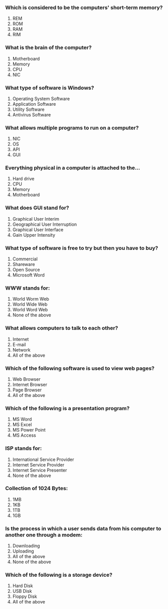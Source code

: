 ### Which is considered to be the computers' short-term memory?
1. REM
2. ROM
3. RAM
4. RIM

### What is the brain of the computer?
1. Motherboard
2. Memory
3. CPU
4. NIC

### What type of software is Windows?
1. Operating System Software
2. Application Software
3. Utility Software
4. Antivirus Software

### What allows multiple programs to run on a computer?
1. NIC
2. OS
3. API
4. GUI

### Everything physical in a computer is attached to the…
1. Hard drive
2. CPU
3. Memory
4. Motherboard

### What does GUI stand for?
1. Graphical User Interim
2. Geographical User Interruption
3. Graphical User Interface
4. Gain Upper Intensity

### What type of software is free to try but then you have to buy?
1. Commercial
2. Shareware
3. Open Source
4. Microsoft Word

### WWW stands for:
1. World Worm Web
2. World Wide Web
3. World Word Web
4. None of the above

### What allows computers to talk to each other?
1. Internet
2. E-mail
3. Network
4. All of the above

### Which of the following software is used to view web pages?
1. Web Browser
2. Internet Browser
3. Page Browser
4. All of the above

### Which of the following is a presentation program?
1. MS Word
2. MS Excel
3. MS Power Point
4. MS Access

### ISP stands for:
1. International Service Provider
2. Internet Service Provider
3. Internet Service Presenter
4. None of the above

### Collection of 1024 Bytes:
1. 1MB
2. 1KB
3. 1TB
4. 1GB

### Is the process in which a user sends data from his computer to another one through a modem:
1. Downloading
2. Uploading
3. All of the above
4. None of the above

### Which of the following is a storage device?
1. Hard Disk
2. USB Disk
3. Floppy Disk
4. All of the above
